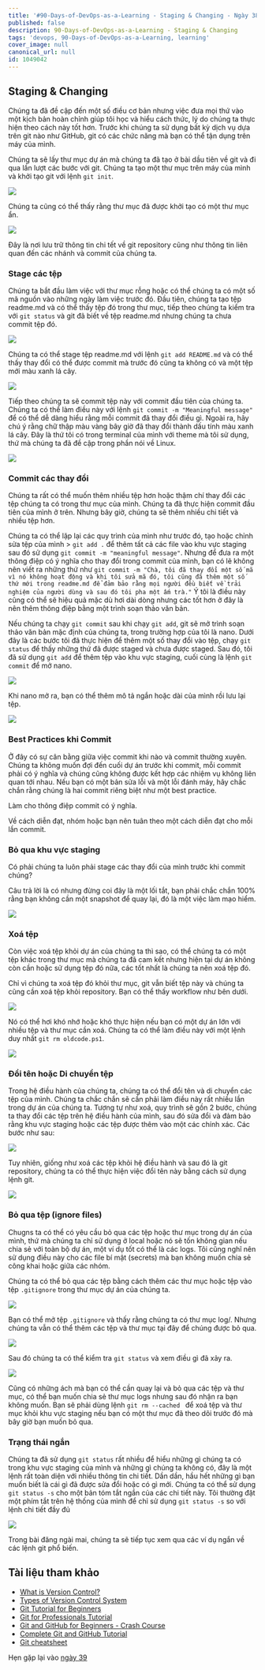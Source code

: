 ```yaml
---
title: '#90-Days-of-DevOps-as-a-Learning - Staging & Changing - Ngày 38'
published: false
description: 90-Days-of-DevOps-as-a-Learning - Staging & Changing
tags: 'devops, 90-Days-of-DevOps-as-a-Learning, learning'
cover_image: null
canonical_url: null
id: 1049042
---
```


## Staging & Changing

Chúng ta đã đề cập đến một số điều cơ bản nhưng việc đưa mọi thứ vào một kịch bản hoàn chỉnh giúp tôi học và hiểu cách thức, lý do chúng ta thực hiện theo cách này tốt hơn. Trước khi chúng ta sử dụng bất kỳ dịch vụ dựa trên git nào như GitHub, git có các chức năng mà bạn có thể tận dụng trên máy của mình.

Chúng ta sẽ lấy thư mục dự án mà chúng ta đã tạo ở bài dầu tiên về git và đi qua lần lượt các bước với git. Chúng ta tạo một thư mục trên máy của mình và khởi tạo git với lệnh `git init`.

![](../../Days/Images/Day38_Git1.png)

Chúng ta cũng có thể thấy rằng thư mục đã được khởi tạo có một thư mục ẩn.

![](../../Days/Images/Day38_Git2.png)

Đây là nơi lưu trữ thông tin chi tết về git repository cũng như thông tin liên quan đến các nhánh và commit của chúng ta.

### Stage các tệp

Chúng ta bắt đầu làm việc với thư mục rỗng hoặc có thể chúng ta có một số mã nguồn vào những ngày làm việc trước đó. Đầu tiên, chúng ta tạo tệp readme.md và có thể thấy tệp đó trong thư mục, tiếp theo chúng ta kiểm tra với `git status` và git đã biết về tệp readme.md nhưng chúng ta chưa commit tệp đó.

![](../../Days/Images/Day38_Git3.png)

Chúng ta có thể stage tệp readme.md với lệnh `git add README.md` và có thể thấy thay đổi có thể được commit mà trước đó cũng ta không có và một tệp mới màu xanh lá cây.

![](../../Days/Images/Day38_Git4.png)

Tiếp theo chúng ta sẽ commit tệp này với commit đầu tiên của chúng ta. Chúng ta có thể làm điều này với lệnh `git commit -m "Meaningful message"` để có thể dễ dàng hiểu rằng mỗi commit đã thay đổi điều gì. Ngoài ra, hãy chú ý rằng chữ thập màu vàng bây giờ đã thay đổi thành dấu tính màu xanh lá cây. Đây là thứ tôi có trong terminal của mình với theme mà tôi sử dụng, thứ mà chúng ta đã đề cập trong phần nói về Linux.

![](../../Days/Images/Day38_Git5.png)

### Commit các thay đổi

Chúng ta rất có thể muốn thêm nhiều tệp hơn hoặc thậm chí thay đổi các tệp chúng ta có trong thư mục của mình. Chúng ta đã thực hiện commit đầu tiên của mình ở trên. Nhưng bây giờ, chúng ta sẽ thêm nhiều chi tiết và nhiều tệp hơn.

Chúng ta có thể lặp lại các quy trình của mình như trước đó, tạo hoặc chỉnh sửa tệp của mình > `git add .` để thêm tất cả các file vào khu vực staging sau đó sử dụng `git commit -m "meaningful message"`. Nhưng để đưa ra một thông điệp có ý nghĩa cho thay đổi trong commit của mình, bạn có lẽ không nên viết ra những thứ như `git commit -m "Chà, tôi đã thay đổi một số mã vì nó không hoạt động và khi tôi sửa mã đó, tôi cũng đã thêm một số thứ mới trong readme.md để đảm bảo rằng mọi người đều biết về trải nghiệm của người dùng và sau đó tôi pha một ấm trà."` Ý tôi là điều này cũng có thể sẽ hiệu quả mặc dù hơi dài dòng nhưng các tốt hơn ở đây là nên thêm thông điệp bằng một trình soạn thảo văn bản.

Nếu chúng ta chạy `git commit` sau khi chạy `git add`, git sẽ mở trình soạn thảo văn bản mặc định của chúng ta, trong trường hợp của tôi là nano. Dưới đây là các bước tôi đã thực hiện để thêm một số thay đổi vào tệp, chạy `git status` để thấy những thứ đã được staged và chưa được staged. Sau đó, tôi đã sử dụng `git add` để thêm tệp vào khu vực staging, cuối cùng là lệnh `git commit` để mở nano.

![](../../Days/Images/Day38_Git6.png)

Khi nano mở ra, bạn có thể thêm mô tả ngắn hoặc dài của mình rồi lưu lại tệp.

![](../../Days/Images/Day38_Git7.png)

### Best Practices khi Commit 

Ở đây có sự cân bằng giữa việc commit khi nào và commit thường xuyên. Chúng ta không muốn đợi đến cuối dự án trước khi commit, mỗi commit phải có ý nghĩa và chúng cũng không được kết hợp các nhiệm vụ không liên quan tới nhau. Nếu bạn có một bản sửa lỗi và một lỗi đánh máy, hãy chắc chắn rằng chúng là hai commit riêng biệt như một best practice.

Làm cho thông điệp commit có ý nghĩa.

Về cách diễn đạt, nhóm hoặc bạn nên tuân theo một cách diễn đạt cho mỗi lần commit.

### Bỏ qua khu vực staging

Có phải chúng ta luôn phải stage các thay đổi của mình trước khi commit chúng?

Câu trả lời là có nhưng đừng coi đây là một lối tắt, bạn phải chắc chắn 100% rằng bạn không cần một snapshot để quay lại, đó là một việc làm mạo hiểm. 

![](../../Days/Images/Day38_Git8.png)

### Xoá tệp

Còn việc xoá tệp khỏi dự án của chúng ta thì sao, có thể chúng ta có một tệp khác trong thư mục mà chúng ta đã cam kết nhưng hiện tại dự án không còn cần hoặc sử dụng tệp đó nữa, các tốt nhất là chúng ta nên xoá tệp đó.

Chỉ vì chúng ta xoá tệp đó khỏi thư mục, git vẫn biết tệp này và chúng ta cũng cần xoá tệp khỏi repository. Bạn có thể thấy workflow như bên dưới.

![](../../Days/Images/Day38_Git9.png)

Nó có thể hơi khó nhớ hoặc khó thực hiện nếu bạn có một dự án lớn với nhiều tệp và thư mục cần xoá. Chúng ta có thể làm điều này với một lệnh duy nhất `git rm oldcode.ps1`.

![](../../Days/Images/Day38_Git10.png)

### Đổi tên hoặc Di chuyển tệp

Trong hệ điều hành của chúng ta, chúng ta có thể đổi tên và di chuyển các tệp của mình. Chúng ta chắc chắn sẽ cần phải làm điều này rất nhiều lần trong dự án của chúng ta. Tương tự như xoá, quy trình sẽ gồn 2 bước, chúng ta thay đổi các tệp trên hệ điều hành của mình, sau đó sửa đổi và đảm bảo rằng khu vực staging hoặc các tệp được thêm vào một các chính xác. Các bước như sau:

![](../../Days/Images/Day38_Git11.png)

Tuy nhiên, giống như xoá các tệp khỏi hệ điều hành và sau đó là git repository, chúng ta có thể thực hiện việc đổi tên này bằng cách sử dụng lệnh git.

![](../../Days/Images/Day38_Git12.png)

### Bỏ qua tệp (ignore files)

Chugns ta có thể có yêu cầu bỏ qua các tệp hoặc thư mục trong dự án của mình, thứ mà chúng ta chỉ sử dụng ở local hoặc nó sẽ tốn không gian nếu chia sẻ với toàn bộ dự án, một ví dụ tốt có thể là các logs. Tôi cũng nghĩ nên sử dụng điều này cho các file bí mật (secrets) mà bạn không muốn chia sẻ công khai hoặc giữa các nhóm.

Chúng ta có thể bỏ qua các tệp bằng cách thêm các thư mục hoặc tệp vào tệp `.gitignore` trong thư mục dự án của chúng ta.

![](../../Days/Images/Day38_Git13.png)

Bạn có thể mở tệp  `.gitignore` và thấy rằng chúng ta có thư mục log/. Nhưng chúng ta vẫn có thể thêm các tệp và thư mục tại đây để chúng được bỏ qua.

![](../../Days/Images/Day38_Git14.png)

Sau đó chúng ta có thể kiểm tra `git status` và xem điều gì đã xảy ra.

![](../../Days/Images/Day38_Git15.png)

Cũng có những ách mà bạn có thể cần quay lại và bỏ qua các tệp và thư mục, có thể bạn muốn chia sẻ thư mục logs nhưng sau đó nhận ra bạn không muốn. Bạn sẽ phải dùng lệnh `git rm --cached ` để xoá tệp và thư mục khỏi khu vực staging nếu bạn có một thư mục đã theo dõi trước đó mà bây giờ bạn muốn bỏ qua.

### Trạng thái ngắn

Chúng ta đã sử dụng `git status` rất nhiều để hiểu những gì chúng ta có trong khu vực staging của mình và những gì chúng ta không có, đây là một lệnh rất toàn diện với nhiều thông tin chi tiết. Dần dần, hầu hết những gì bạn muốn biết là cái gì đã được sửa đổi hoặc có gì mới. Chúng ta có thể sử dụng `git status -s` cho một bản tóm tắt ngắn của các chi tiết này. Tôi thường đặt một phím tắt trên hệ thống của mình để chỉ sử dụng `git status -s` so với lệnh chi tiết đầy đủ

![](../../Days/Images/Day38_Git16.png)

Trong bài đăng ngài mai, chúng ta sẽ tiếp tục xem qua các ví dụ ngắn về các lệnh git phổ biến.

## Tài liệu tham khảo

- [What is Version Control?](https://www.youtube.com/watch?v=Yc8sCSeMhi4)
- [Types of Version Control System](https://www.youtube.com/watch?v=kr62e_n6QuQ)
- [Git Tutorial for Beginners](https://www.youtube.com/watch?v=8JJ101D3knE&t=52s)
- [Git for Professionals Tutorial](https://www.youtube.com/watch?v=Uszj_k0DGsg)
- [Git and GitHub for Beginners - Crash Course](https://www.youtube.com/watch?v=RGOj5yH7evk&t=8s)
- [Complete Git and GitHub Tutorial](https://www.youtube.com/watch?v=apGV9Kg7ics)
- [Git cheatsheet](https://www.atlassian.com/git/tutorials/atlassian-git-cheatsheet)

Hẹn gặp lại vào [ngày 39](day39.md)
